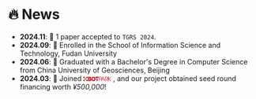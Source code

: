 # 🔥 News
- **2024.11**: 🎉 1 paper accepted to `TGRS 2024`.
- **2024.09**: 🎉 Enrolled in the School of Information Science and Technology, Fudan University  
- **2024.06**: 🎉 Graduated with a Bachelor's Degree in Computer Science from China University of Geosciences, Beijing  
- **2024.03**: 🎉 Joined [<img src='../../images/news/logo.png' style='width: 4em;'>](http://www.xbotpark.com/)
, and our project obtained seed round financing worth *¥500,000*!
